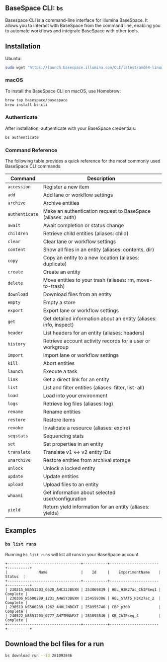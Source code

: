 ## BaseSpace CLI: `bs`

Basespace CLI is a command-line interface for Illumina BaseSpace. It allows you to interact with BaseSpace from the command line, enabling you to automate workflows and integrate BaseSpace with other tools.

## Installation

Ubuntu:

```sh
sudo wget "https://launch.basespace.illumina.com/CLI/latest/amd64-linux/bs" -O /usr/local/bin/bs


```

### macOS

To install the BaseSpace CLI on macOS, use Homebrew:

```sh
brew tap basespace/basespace
brew install bs-cli
```

### Authenticate

After installation, authenticate with your BaseSpace credentials:

```sh
bs authenticate
```

### Command Reference

The following table provides a quick reference for the most commonly used BaseSpace CLI commands.

| Command        | Description                                                       |
| -------------- | ----------------------------------------------------------------- |
| `accession`    | Register a new item                                               |
| `add`          | Add lane or workflow settings                                     |
| `archive`      | Archive entities                                                  |
| `authenticate` | Make an authentication request to BaseSpace (aliases: auth)       |
| `await`        | Await completion or status change                                 |
| `children`     | Retrieve child entities (aliases: child)                          |
| `clear`        | Clear lane or workflow settings                                   |
| `content`      | Show all files in an entity (aliases: contents, dir)              |
| `copy`         | Copy an entity to a new location (aliases: duplicate)             |
| `create`       | Create an entity                                                  |
| `delete`       | Move entities to your trash (aliases: rm, move-to-trash)          |
| `download`     | Download files from an entity                                     |
| `empty`        | Empty a store                                                     |
| `export`       | Export lane or workflow settings                                  |
| `get`          | Get detailed information about an entity (aliases: info, inspect) |
| `header`       | List headers for an entity (aliases: headers)                     |
| `history`      | Retrieve account activity records for a user or workgroup         |
| `import`       | Import lane or workflow settings                                  |
| `kill`         | Abort entities                                                    |
| `launch`       | Execute a task                                                    |
| `link`         | Get a direct link for an entity                                   |
| `list`         | List and filter entities (aliases: filter, list-all)              |
| `load`         | Load into your environment                                        |
| `logs`         | Retrieve log files (aliases: log)                                 |
| `rename`       | Rename entities                                                   |
| `restore`      | Restore items                                                     |
| `revoke`       | Invalidate a resource (aliases: expire)                           |
| `seqstats`     | Sequencing stats                                                  |
| `set`          | Set properties in an entity                                       |
| `translate`    | Translate v1 <-> v2 entity IDs                                    |
| `unarchive`    | Restore entities from archival storage                            |
| `unlock`       | Unlock a locked entity                                            |
| `update`       | Update entities                                                   |
| `upload`       | Upload files to an entity                                         |
| `whoami`       | Get information about selected user/configuration                 |
| `yield`        | Return yield information for an entity (aliases: yields)          |

## Examples

### `bs list runs`

Running `bs list runs` will list all runs in your BaseSpace account.

```plaintext
+---------------------------------+-----------+----------------------+----------+
|              Name               |    Id     |    ExperimentName    |  Status  |
+---------------------------------+-----------+----------------------+----------+
| 230215_NB551203_0628_AHC32JBGXN | 253069839 | HEL_H3K27ac_ChIPSeq1 | Complete |
| 230306_NS500289_1231_AHW5Y3BGXN | 254559306 | HEL_STAT5_H3K27ac_2  | Complete |
| 230519_NS500289_1262_AHHLJNBGXT | 258955746 | CBP_p300             | Complete |
| 240522_NB551203_0777_AH7TMNAFX7 | 281093846 | KB_ChIPseq_4         | Complete |
+---------------------------------+-----------+----------------------+----------+
```

## Download the bcl files for a run

```sh
bs download run --id 281093846
```

```

```
